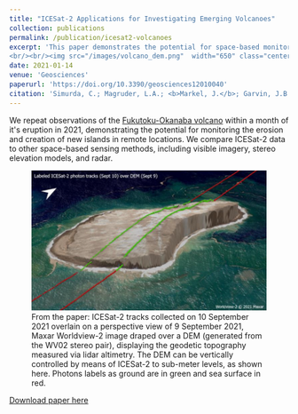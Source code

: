 ```yaml
---
title: "ICESat-2 Applications for Investigating Emerging Volcanoes"
collection: publications
permalink: /publication/icesat2-volcanoes
excerpt: 'This paper demonstrates the potential for space-based monitoring of submarine volcanoes and new islands with ICESat-2. I originated the paper idea, identified Fukutoku-Okanaba as a potential observation target and provided classified point clouds for analysis. 
<br/><br/><img src="/images/volcano_dem.png"  width="650" class="center">'
date: 2021-01-14
venue: 'Geosciences'
paperurl: 'https://doi.org/10.3390/geosciences12010040'
citation: 'Simurda, C.; Magruder, L.A.; <b>Markel, J.</b>; Garvin, J.B.; Slayback, D.A. ICESat-2 Applications for Investigating Emerging Volcanoes. Geosciences 2022, 12, 40.'
---
```


We  repeat observations of the [Fukutoku-Okanaba volcano](https://volcano.si.edu/volcano.cfm?vn=284130) within a month of it's eruption in 2021, demonstrating the potential for monitoring the erosion and creation of new islands in remote locations. We compare ICESat-2 data to other space-based sensing methods, including visible imagery, stereo elevation models, and radar.

<figure>
  <img src="/images/volcano_dem.png"  width="600">
  <figcaption>From the paper: ICESat-2 tracks collected on 10 September 2021 overlain on a perspective view of 9 September 2021, Maxar Worldview-2 image draped over a DEM (generated from the WV02 stereo pair), displaying the geodetic topography measured via lidar altimetry. The DEM can be vertically controlled by means of ICESat-2 to sub-meter levels, as shown here. Photons labels as ground are in green and sea surface in red. </figcaption>
</figure>

[Download paper here](http://jonm3d.github.io/files/icesat2-volcanoes.pdf)
